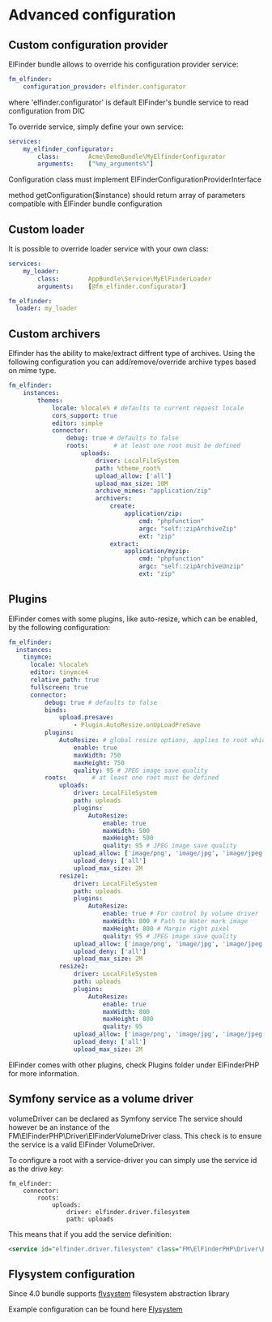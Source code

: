 # Advanced configuration

## Custom configuration provider

ElFinder bundle allows to override his configuration provider service:

```yaml
fm_elfinder:
    configuration_provider: elfinder.configurator
```
where 'elfinder.configurator' is default ElFinder's bundle service to read configuration from DIC

To override service, simply define your own service:
```yaml
services:
    my_elfinder_configurator:
        class:        Acme\DemoBundle\MyElfinderConfigurator
        arguments:    ["%my_arguments%"]
```

Configuration class must implement  ElFinderConfigurationProviderInterface

method getConfiguration($instance) should return array of parameters compatible with ElFinder bundle configuration

## Custom loader

It is possible to override loader service with your own class:

```yaml
services:
    my_loader:
        class:        AppBundle\Service\MyElFinderLoader
        arguments:    [@fm_elfinder.configurator]

fm_elfinder:
  loader: my_loader
```

## Custom archivers

Elfinder has the ability to make/extract diffrent type of archives. Using the following configuration you can add/remove/override archive types based on mime type.

```yaml
fm_elfinder:
    instances:
        themes:
            locale: %locale% # defaults to current request locale
            cors_support: true
            editor: simple
            connector:
                debug: true # defaults to false
                roots:       # at least one root must be defined
                    uploads:
                        driver: LocalFileSystem
                        path: %theme_root%
                        upload_allow: ['all']
                        upload_max_size: 10M
                        archive_mimes: "application/zip"
                        archivers:
                            create:
                                application/zip:
                                    cmd: "phpfunction"
                                    argc: "self::zipArchiveZip"
                                    ext: "zip"
                            extract:
                                application/myzip:
                                    cmd: "phpfunction"
                                    argc: "self::zipArchiveUnzip"
                                    ext: "zip"
```



## Plugins

ElFinder comes with some plugins, like auto-resize, which can be enabled, by the following configuration:

```yaml
fm_elfinder:
  instances:
    tinymce:
      locale: %locale%
      editor: tinymce4
      relative_path: true
      fullscreen: true
      connector:
          debug: true # defaults to false
          binds:
              upload.presave:
                  - Plugin.AutoResize.onUpLoadPreSave
          plugins:
              AutoResize: # global resize options, applies to root which don't have his own resize configuraion
                  enable: true
                  maxWidth: 750
                  maxHeight: 750
                  quality: 95 # JPEG image save quality
          roots:       # at least one root must be defined
              uploads:
                  driver: LocalFileSystem
                  path: uploads
                  plugins:
                      AutoResize:
                          enable: true
                          maxWidth: 500
                          maxHeight: 500
                          quality: 95 # JPEG image save quality
                  upload_allow: ['image/png', 'image/jpg', 'image/jpeg']
                  upload_deny: ['all']
                  upload_max_size: 2M
              resize1:
                  driver: LocalFileSystem
                  path: uploads
                  plugins:
                      AutoResize:
                          enable: true # For control by volume driver
                          maxWidth: 800 # Path to Water mark image
                          maxHeight: 800 # Margin right pixel
                          quality: 95 # JPEG image save quality
                  upload_allow: ['image/png', 'image/jpg', 'image/jpeg']
                  upload_deny: ['all']
                  upload_max_size: 2M
              resize2:
                  driver: LocalFileSystem
                  path: uploads
                  plugins:
                      AutoResize:
                          enable: true
                          maxWidth: 800
                          maxHeight: 800
                          quality: 95
                  upload_allow: ['image/png', 'image/jpg', 'image/jpeg']
                  upload_deny: ['all']
                  upload_max_size: 2M
```

ElFinder comes with other plugins, check Plugins folder under ElFinderPHP for more information.

## Symfony service as a volume driver

volumeDriver can be declared as Symfony service
The service should however be an instance of the FM\ElFinderPHP\Driver\ElFinderVolumeDriver class. This check is to
ensure the service is a valid ElFinder VolumeDriver.

To configure a root with a service-driver you can simply use the service id as the drive key:

```
fm_elfinder:
    connector:
        roots:
            uploads:
                driver: elfinder.driver.filesystem
                path: uploads
```

This means that if you add the service definition:

```xml
<service id="elfinder.driver.filesystem" class="FM\ElFinderPHP\Driver\ElFinderVolumeLocalFileSystem" />
```

## Flysystem configuration

Since 4.0 bundle supports [flysystem](https://github.com/thephpleague/flysystem) filesystem abstraction library

Example configuration can be found here [Flysystem](/Resources/doc/flysystem.md)
